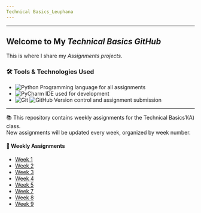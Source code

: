 ```yaml
--- 
Technical Basics_Leuphana
---
```


---
## Welcome to My *Technical Basics GitHub*
This is where I share my _Assignments projects_.

   
### 🛠 Tools & Technologies Used

- ![Python](https://img.shields.io/badge/Python-3776AB?style=for-the-badge&logo=python&logoColor=white) Programming language for all assignments
- ![PyCharm](https://img.shields.io/badge/PyCharm-42b983?style=for-the-badge&logo=pycharm&logoColor=white) IDE used for development
- ![Git](https://img.shields.io/badge/Git-F05032?style=for-the-badge&logo=git&logoColor=white)
 ![GitHub](https://img.shields.io/badge/GitHub-181717?style=for-the-badge&logo=github&logoColor=white) Version control and assignment submission


---
📚 This repository contains weekly assignments for the Technical Basics1(A) class.  
New assignments will be updated every week, organized by week number.
#### 📁 Weekly Assignments

- [Week 1](https://github.com/TayJeong/TechnicalBasics1_Leuphana/tree/main/assignments/week1)
- [Week 2](https://github.com/TayJeong/TechnicalBasics1_Leuphana/tree/main/assignments/week2)
- [Week 3](https://github.com/TayJeong/TechnicalBasics1_Leuphana/tree/main/assignments/week3)
- [Week 4](https://github.com/TayJeong/TechnicalBasics1_Leuphana/tree/main/assignments/week4)
- [Week 5](https://github.com/TayJeong/TechnicalBasics1_Leuphana/tree/main/assignments/week5)
- [Week 7](https://github.com/TayJeong/TechnicalBasics1_Leuphana/tree/main/assignments/week7)
- [Week 8](https://github.com/TayJeong/TechnicalBasics1_Leuphana/tree/main/assignments/week8)
- [Week 9](https://github.com/TayJeong/TechnicalBasics1_Leuphana/tree/main/assignments/week9)





## 